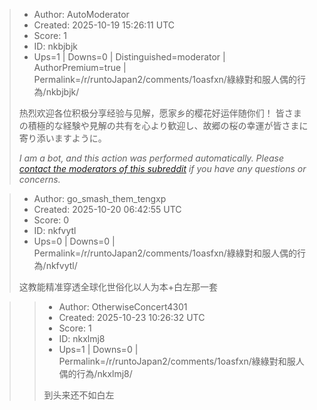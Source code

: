 > - Author: AutoModerator
> - Created: 2025-10-19 15:26:11 UTC
> - Score: 1
> - ID: nkbjbjk
> - Ups=1 | Downs=0 | Distinguished=moderator | AuthorPremium=true | Permalink=/r/runtoJapan2/comments/1oasfxn/綠綠對和服人偶的行為/nkbjbjk/
>
> 热烈欢迎各位积极分享经验与见解，愿家乡的樱花好运伴随你们！
> 皆さまの積極的な経験や見解の共有を心より歓迎し、故郷の桜の幸運が皆さまに寄り添いますように。
> 
> *I am a bot, and this action was performed automatically. Please [contact the moderators of this subreddit](/message/compose/?to=/r/runtoJapan2) if you have any questions or concerns.*

> - Author: go_smash_them_tengxp
> - Created: 2025-10-20 06:42:55 UTC
> - Score: 0
> - ID: nkfvytl
> - Ups=0 | Downs=0 | Permalink=/r/runtoJapan2/comments/1oasfxn/綠綠對和服人偶的行為/nkfvytl/
>
> 这教能精准穿透全球化世俗化以人为本+白左那一套

>> - Author: OtherwiseConcert4301
>> - Created: 2025-10-23 10:26:32 UTC
>> - Score: 1
>> - ID: nkxlmj8
>> - Ups=1 | Downs=0 | Permalink=/r/runtoJapan2/comments/1oasfxn/綠綠對和服人偶的行為/nkxlmj8/
>>
>> 到头来还不如白左
